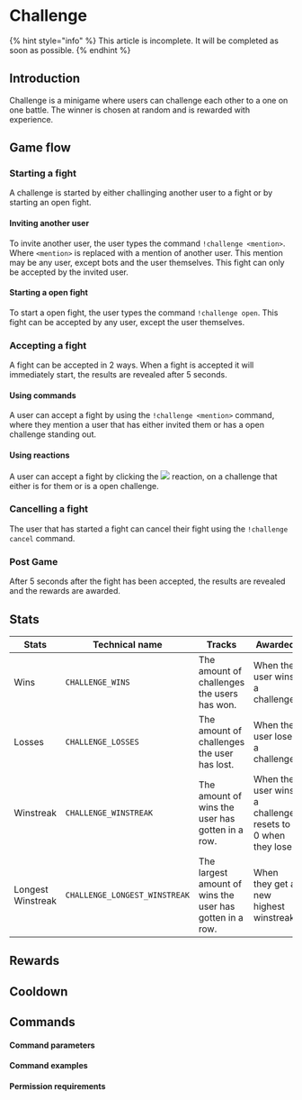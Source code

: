 # Challenge

{% hint style="info" %}
This article is incomplete. It will be completed as soon as possible.
{% endhint %}

## Introduction
Challenge is a minigame where users can challenge each other to a one on one battle. The winner is chosen at random and is rewarded with experience.

## Game flow
### Starting a fight
A challenge is started by either challinging another user to a fight or by starting an open fight.

#### Inviting another user
To invite another user, the user types the command `!challenge <mention>`. Where `<mention>` is replaced with a mention of another user.
This mention may be any user, except bots and the user themselves. This fight can only be accepted by the invited user.

#### Starting a open fight
To start a open fight, the user types the command `!challenge open`. This fight can be accepted by any user, except the user themselves.

### Accepting a fight
A fight can be accepted in 2 ways. When a fight is accepted it will immediately start, the results are revealed after 5 seconds.

#### Using commands
A user can accept a fight by using the `!challenge <mention>` command, where they mention a user that has either invited them or has a open challenge standing out.

#### Using reactions
A user can accept a fight by clicking the ![](https://i.imgur.com/yp4rWf2.png) reaction, on a challenge that either is for them or is a open challenge.

### Cancelling a fight
The user that has started a fight can cancel their fight using the `!challenge cancel` command.

### Post Game
After 5 seconds after the fight has been accepted, the results are revealed and the rewards are awarded.

## Stats
| Stats             | Technical name                | Tracks                                                   | Awarded                                                     |
|-------------------|-------------------------------|----------------------------------------------------------|-------------------------------------------------------------|
| Wins              | `CHALLENGE_WINS`              | The amount of challenges the users has won.              | When the user wins a challenge.                             |
| Losses            | `CHALLENGE_LOSSES`            | The amount of challenges the user has lost.              | When the user loses a challenge.                            |
| Winstreak         | `CHALLENGE_WINSTREAK`         | The amount of wins the user has gotten in a row.         | When the user wins a challenge, resets to 0 when they lose. |
| Longest Winstreak | `CHALLENGE_LONGEST_WINSTREAK` | The largest amount of wins the user has gotten in a row. | When they get a new highest winstreak.                      |

## Rewards

## Cooldown

## Commands
#### Command parameters

#### Command examples

#### Permission requirements